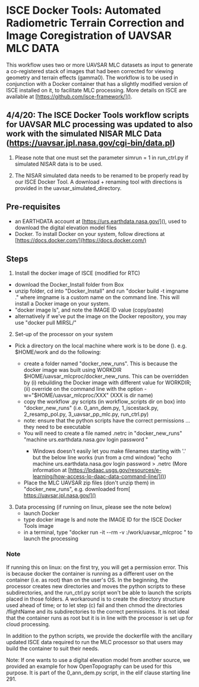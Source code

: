 # ISCE Docker Tools: Automated Radiometric Terrain Correction and Image Coregistration of UAVSAR MLC DATA

This workflow uses two or more UAVSAR MLC datasets as input to generate a co-registered stack of images that had been corrected for viewing geometry and terrain effects (gamma0).
The workflow is to be used in conjunction with a Docker container that has a slightly modified version of ISCE installed on it, to facilitate MLC processing. More details on ISCE are available at [https://github.com/isce-framework/]().

## 4/4/20: The ISCE Docker Tools workflow scripts for UAVSAR MLC processing was updated to also work with the simulated NISAR MLC Data (https://uavsar.jpl.nasa.gov/cgi-bin/data.pl)

1. Please note that one must set the parameter simrun = 1 in run_ctrl.py if simulated NISAR data is to be used.

2. The NISAR simulated data needs to be renamed to be properly read by our ISCE Docker Tool. A download + renaming tool with directions is provided in the uavsar_simulated_directory.

## Pre-requisites
- an EARTHDATA account at [https://urs.earthdata.nasa.gov/](), used to download the digital elevation model files
- Docker. To install Docker on your system, follow directions at [https://docs.docker.com/](https://docs.docker.com/)

## Steps
1. Install the docker image of ISCE (modified for RTC)
  - download the Docker_Install folder from Box
  - unzip folder, cd into "Docker_Install" and run "docker build -t imgname ." where imgname is a custom name on the command line. This will install a Docker image on your system. 
  - "docker image ls", and note the IMAGE ID value (copy/paste)
  - alternatively if we've put the image on the Docker repository, you may use "docker pull MIRSL/"

2. Set-up of the processor on your system
  - Pick a directory on the local machine where work is to be done (<localdir>). e.g.  $HOME/work and do the following:
     - create a folder named "docker_new_runs". This is because the docker image was built using WORKDIR $HOME/uavsar_mlcproc/docker_new_runs. 
        This can be overridden by (i) rebuilding the Docker image with different value for WORKDIR; (ii) override on the command line with the option -w="$HOME/uavsar_mlcproc/XXX" (XXX is dir name)
     - copy the workflow .py scripts (in workflow_scripts dir on box) into "docker_new_runs" (i.e. 0_ann_dem.py, 1_iscestack.py, 2_resamp_pol.py, 3_uavsar_pp_mlc.py, run_ctrl.py)
     - note: ensure that the python scripts have the correct permissions ... they need to be executable
     - You will need to create a file named .netrc in "docker_new_runs"
        "machine urs.earthdata.nasa.gov login <login> password <password>"
        - Windows doesn't easily let you make filenames starting with '.' but the below line works (run from a cmd window)
        "echo machine urs.earthdata.nasa.gov login <login> password <password> > .netrc
         (More information at [https://lpdaac.usgs.gov/resources/e-learning/how-access-lp-daac-data-command-line/]())
     - Place the MLC UAVSAR zip files (don't unzip them) in "docker_new_runs", e.g. downloaded from[ https://uavsar.jpl.nasa.gov/]()

3. Data processing (if running on linux, please see the note below)
    - launch Docker
    - type docker image ls and note the IMAGE ID for the ISCE Docker Tools image
    - in a terminal, type "docker run -it --rm -v <localdir>:/work/uavsar_mlcproc <IMAGE ID>" to launch the processing
 
  ### Note

If running this on linux: on the first try, you will get a permission error. This is because docker the container is running as a different user on the container (i.e. as root) than on the user's OS. In the beginning, the processor creates new directories and moves the python scripts to these subdirectories, and the run_ctrl.py script won't be able to launch the scripts placed in those folders. A workaround is to create the directory structure used ahead of time; or to let step (c) fail and then chmod the directories  <localdir>/flightName and its subdirectories to the correct permissions. It is not ideal that the container runs as root but it is in line with the processor is set up for cloud processing. 

In addition to the python scripts, we provide the dockerfile with the ancillary updated ISCE data required to run the MLC processor so that users may build the container to suit their needs.

Note: If one wants to use a digital elevation model from another source, we provided an example for how OpenTopography can be used for this purpose. It is part of the 0_ann_dem.py script, in the elif clause starting line 291.

